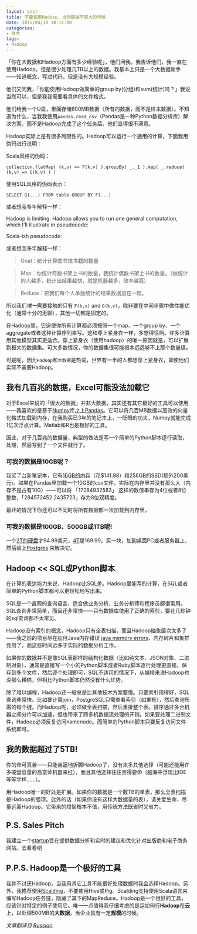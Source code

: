 ```yaml
---
layout: post
title: 不要使用Hadoop，当你数据不够大的时候
date: 2015/04/10 10:12:00
categories:
- 技术
tags:
- Hadoop
---
```


「你在大数据和Hadoop方面有多少经验呢」，他们问我。我告诉他们，我一直在使用Hadoop，但是很少处理几TB以上的数据。我基本上只是一个大数据新手——知道概念，写过代码，但是没有大规模经验。

他们又问我，「你能使用Hadoop做简单的group by(分组)和sum(统计)吗？」我说当然可以，但是我我需要看具体的文件格式。

他们给我一个U盘，里面存储600MB数据（所有的数据，而不是样本数据）。不知道为什么，当我我使用`pandas.read_csv`（Pandas是一种Python数据分析库）解决方案，而不是Hadoop完成了这个任务后，他们显得很不满意。

Hadoop实际上是有很多局限性的。Hadoop可以运行一个通用的计算，下面我用伪码进行说明：

Scala风格的伪码：

	collection.flatMap( (k,v) => F(k,v) ).groupBy( _._1 ).map( _.reduce( (k,v) => G(k,v) ) )

使用SQL风格的伪码表示：

	SELECT G(...) FROM table GROUP BY F(...)

或者想我多年解释一样：

Hadoop is limiting. Hadoop allows you to run one general computation, which I'll illustrate in pseudocode:

Scala-ish pseudocode:

或者想我多年[解释](https://www.chrisstucchio.com/blog/2011/mapreduce_explained.html)一样：

> Goal：统计计算图书馆书籍的数量

>

> Map：你统计奇数书架上书的数量，我统计偶数书架上书的数量。（做统计的人越多，统计出结果越快，就是机器越多，效率越高）

> Reduce：把我们每个人单独统计的结果数据加在一起。

所以我们*唯一*需要接触的只有 `F(k,v)` and `G(k,v)`，除非要在中间步骤中做性能优化（通常十分的无聊），其他一切都是固定的。

在Hadoop里，它迫使你所有计算都必须按照一个map、一个group by、一个aggregate或者这种计算序列来写。这和穿上紧身衣一样，多憋得慌啊。许多计算用其他模型其实更适合。穿上紧身衣（使用hadoop）的唯一原因就是，可以扩展到极大的数据集。可大多数情况，你的数据集很可能根本远远够不上那个数量级。

可是呢，因为`Hadoop`和`大数据`是热词，世界有一半的人都想穿上紧身衣，即使他们实际不需要Hadoop。

## 我有几百兆的数据，Excel可能没法加载它

对于Excel来说的「很大的数据」并非大数据，其实还有其它极好的工具可以使用——我喜欢的是基于[Numpy](http://www.numpy.org/)库之上[Pandas](http://pandas.pydata.org/)。它可以将几百MB数据以高效的向量化格式加载到内存，在我购买已3年的笔记本上，一眨眼的功夫，Numpy就能完成1亿次浮点计算。Matlab和R也是极好的工具。

因此，对于几百兆的数据量，典型的做法是写一个简单的Python脚本逐行读取，处理，然后写到了一个文件就行了。

### 可我的数据是10GB呢？

我买了台新笔记本，它有[16GB的内存](http://www.amazon.com/gp/product/B0076W9Q5A/ref=as_li_ss_tl?ie=UTF8&camp=1789&creative=390957&creativeASIN=B0076W9Q5A&linkCode=as2&tag=christuc-20)（花$141.98）和256GB的SSD(额外200美元)。如果在Pandas里加载一个10GB的csv文件，实际在内存里并没有那么大（内存不是占有10G）——可以将 「17284932583」 这样的数值串存为4位或者8位整数，「284572452.2435723」存为8位双精度。

最坏的情况下你还可以不同时将所有数据都一次加载到内存里。

### 可我的数据是100GB、500GB或1TB呢!

一个[2T的硬盘](http://www.amazon.com/gp/product/B005T3GRN2/ref=as_li_ss_tl?ie=UTF8&camp=1789&creative=390957&creativeASIN=B005T3GRN2&linkCode=as2&tag=christuc-20)才94.99美元，[4T](http://www.amazon.com/gp/product/B005T3GRN2/ref=as_li_ss_tl?ie=UTF8&camp=1789&creative=390957&creativeASIN=B005T3GRN2&linkCode=as2&tag=christuc-20)是169.99。买一块，加到桌面PC或者服务器上，然后装上[Postgres](http://www.postgresql.org/) 来解决它。

## Hadoop << SQL或Python脚本

在计算的表达能力来说，Hadoop比SQL差。Hadoop里能写的计算，在SQL或者简单的Python脚本都可以更轻松地写出来。

SQL是一个直观的查询语言，适合做业务分析，业务分析师和程序员都很常用。SQL查询非常简单，而且还非常快——只有数据库使用了正确的索引，要花几秒钟的sql查询都不太常见。

Hadoop没有索引的概念，Hadoop只有全表扫描，而且Hadoop抽象层次太多了——我之前的项目尽在应付Java内存错误 [java memory errors](/blog/2013/gc_overhead_limit.html)、内存碎片和集群竞用了，而这些时间远多于实际的数据分析工作。

如果你的数据并不是像SQL表那样的结构化数据（比如纯文本、JSON对象、二进制对象），通常是直接写一个小的Python脚本或者Ruby脚本逐行处理更直接。保存到多个文件，然后逐个处理即可，SQL不适用的情况下，从编程来说Hadoop也没那么糟糕，但相比Python脚本仍然没有什么优势。

除了难以编程，Hadoop还一般总是比其他技术方案要慢。只要索引用得好，SQL查询非常快。比如要计算join，PostgreSQL只需查看索引（如果有），然后查询所需的每个键。而Hadoop呢，必须做全表扫描，然后重排整个表。排序通过多台机器之间分片可以加速，但也带来了跨多机数据流处理的开销。如果要处理二进制文件，Hadoop必须反复访问namenode。而简单的Python脚本只要反复访问文件系统即可。

## 我的数据超过了5TB!

你的命可真苦——只能苦逼地折腾Hadoop了，没有太多其他选择（可能还能用许多硬盘容量的高富帅机器来扛），而且其他选择往往贵得要命（脑海中浮现出IOE等等字样……）。

用Hadoop唯一的好处是扩展。如果你的数据是一个数TB的单表，那么全表扫描是Hadoop的强项。此外的话（如果你没有这样大数据量的表），请关爱生命，尽量远离Hadoop。它带来的烦恼根本不值，用传统方法既省时又省力。

## P.S. Sales Pitch

我建立一个[startup](http://www.bayesianwitch.com/)旨在提供数据分析和实时的建议和优化针对出版商和电子商务网站。去看看吧

## P.P.S. Hadoop是一个极好的工具

我并不讨厌Hadoop，当我用其它工具不能很好处理数据时我会选择Hadoop。另外，我推荐使用[Scalding](https://github.com/twitter/scalding)，不要使用Hive或Pig。Scalding支持使用Scala语言来编写Hadoop任务链，隐藏了其下的MapReduce。Hadoop是一个很好的工具，应该针对特定的例子使用它。唯一一点值得我仔细考虑的是运如何行**Hadoop**在**云**上，以处理500MB的**大数据**，当企业具有一定**规模**的时候。

*文章翻译自 [Russian](http://habrahabr.ru/post/194434/).*
